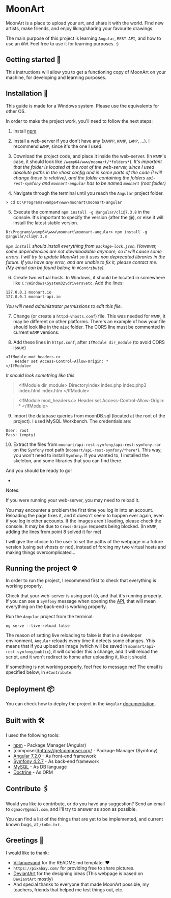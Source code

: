 # MoonArt

MoonArt is a place to upload your art, and share it with the world. Find new artists, make friends, and enjoy liking/sharing your favourite drawings.

The main purpose of this project is learning `Angular`, `REST API`, and how to use an `ORM`. Feel free to use it for learning purposes. :)


## Getting started 🚀

This instructions will allow you to get a functioning copy of MoonArt on your machine, for developing and learning purposes. 


## Installation 🔧

This guide is made for a Windows system. Please use the equivalents for other OS.

In order to make the project work, you'll need to follow the next steps:

1) Install [npm](https://www.npmjs.com/).


2) Install a web-server if you don't have any (`XAMPP`, `WAMP`, `LAMP`, ...). I recommend `WAMP`, since it's the one I used.


3) Download the project code, and place it inside the web-server. (In `WAMP`'s case, it should look like `/wamp64/www/moonart/*folders*`).
_It's important that the folder is located at the root of the web-server, since I used absolute paths in the vhost config and in some parts of the code (I will change those to relative), and the folder containing the folders `api-rest-symfony` and `moonart-angular` has to be named `moonart` (root folder)_


4) Navigate through the terminal until you reach the `Angular` project folder.

```
> cd D:\Programs\wamp64\www\moonart\moonart-angular
```


5) Execute the command `npm install -g @angular/cli@7.3.8` in the console. It's important to specify the version (after the @), or else it will install the latest stable version.

```
D:\Programs\wamp64\www\moonart\moonart-angular> npm install -g @angular/cli@7.3.8
```

_`npm install` should install everything from `package-lock.json`. However, some dependencies are not downloadable anymore, so it will cause some errors. I will try to update MoonArt so it uses non deprecated libraries in the future. If you have any error, and are unable to fix it, please contact me. (My email can be found below, in `#Contribute`)._


6) Create two virtual hosts. In Windows, it should be located in somewhere like `C:\Windows\System32\drivers\etc`. Add the lines:

```
127.0.0.1 moonart.io
127.0.0.1 moonart-api.io
```

_You will need administrator permissions to edit this file._

7) Change (or create a `httpd-vhosts.conf`) file. This was needed for `WAMP`, it may be different on other platforms. There's an example of how your file should look like in the `misc` folder. The CORS line must be commented in current `WAMP` versions.


8) Add these lines in `httpd.conf`, after `IfModule dir_module` (to avoid CORS issue)

```
<IfModule mod_headers.c>
    Header set Access-Control-Allow-Origin: *
</IfModule>
```

_It should look something like this_

> \<IfModule dir_module>
>    DirectoryIndex index.php index.php3 index.html index.htm
>\</IfModule\>

>\<IfModule mod_headers.c\>
>    Header set Access-Control-Allow-Origin: *
>\</IfModule\>


9) Import the database queries from moonDB.sql (located at the root of the project). I used MySQL Workbench. The credentials are:

```
User: root
Pass: (empty)
```


10) Extract the files from `moonart/api-rest-symfony/api-rest-symfony.rar` on the `Symfony` root path (`moonart/api-rest-symfony/*here*`). This way, you won't need to install `Symfony`. If you wanted to, I installed the skeleton, and some libraries that you can find there.

And you should be ready to go!

-

Notes:

If you were running your web-server, you may need to reload it. 

You may encounter a problem the first time you log in into an account. Reloading the page fixes it, and it doesn't seem to happen ever again, even if you log in other accounts. If the images aren't loading, please check the console. It may be due to `Cross-Origin` requests being blocked. (In `WAMP`, adding the lines from point 8 solved it for me)

I will give the choice to the user to set the paths of the webpage in a future version (using set vhosts or not), instead of forcing my two virtual hosts and making things overcomplicated...


## Running the project ⚙️

In order to run the project, I recommend first to check that everything is working properly.

Check that your web-server is using port `80`, and that it's running properly. If you can see a `Symfony` message when opening the [API](http://moonart-api.io/), that will mean everything on the back-end is working properly.

Run the `Angular` project from the terminal:

```
ng serve --live-reload false
```

The reason of setting live reloading to false is that in a developer environment, `Angular` reloads every time it detects some changes. Yhis means that if you upload an image (which will be saved in `moonart/api-rest-symfony/public`), it will consider this a change, and it will reload the script, and it won't redirect to home after uploading it, like it should.

If something is not working properly, feel free to message me! The email is specified below, in `#Contribute`.


## Deployment 📦

You can check how to deploy the project in the `Angular` [documentation](https://angular.io/guide/deployment).


## Built with 🛠️

I used the following tools:

* [npm](https://www.npmjs.com/) - Package Manager (Angular)
* [composer](https://getcomposer.org/ - Package Manager  (Symfony)
* [Angular 7.2.0](https://angular.io/docs) - As front-end framework
* [Symfony 4.2.7](https://symfony.com/doc/current/index.html) - As back-end framework
* [MySQL](https://dev.mysql.com/doc/) - As DB language
* [Doctrine](https://www.doctrine-project.org/projects/doctrine-orm/en/2.8/index.html) - As ORM


## Contribute 🖇️

Would you like to contribute, or do you have any suggestion? Send an email to `ognao7@gmail.com`, and I'll try to answer as soon as possible.

You can find a list of the things that are yet to be implemented, and current known bugs, at `/toDo.txt`.


## Greetings 🎁

I would like to thank:

* [Villanuevand](https://github.com/Villanuevand) for the README.md template. ❤️
* `https://pixabay.com/` for providing free to share pictures.
* [DeviantArt](https://www.deviantart.com/) for the designing ideas (This webpage is based on `DeviantArt` mostly)
* And special thanks to everyone that made MoonArt possible, my teachers, friends that helped me test things out, etc.